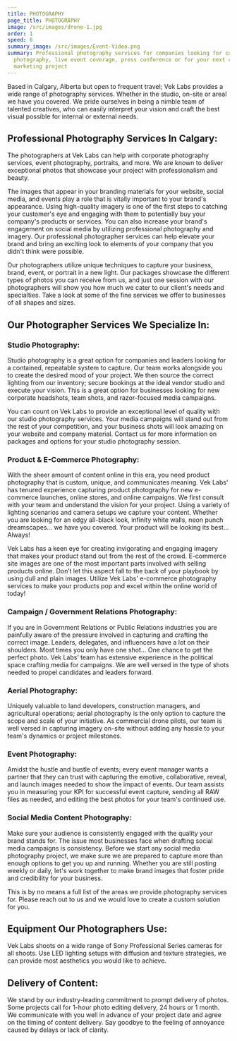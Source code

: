 ```yaml
---
title: PHOTOGRAPHY
page_title: PHOTOGRAPHY
image: /src/images/drone-1.jpg
order: 1
speed: 6
summary_image: /src/images/Event-Video.png
summary: Professional photography services for companies looking for corporate
  photography, live event coverage, press conference or for your next creative
  marketing project
---
```


Based in Calgary, Alberta but open to frequent travel; Vek Labs provides a wide range of photography services. Whether in the studio, on-site or areal we have you covered. We pride ourselves in being a nimble team of talented creatives, who can easily interpret your vision and craft the best visual possible for internal or external needs.

## Professional Photography Services In Calgary:

The photographers at Vek Labs can help with corporate photography services, event photography, portraits, and more. We are known to deliver exceptional photos that showcase your project with professionalism and beauty.

The images that appear in your branding materials for your website, social media, and events play a role that is vitally important to your brand's appearance. Using high-quality imagery is one of the first steps to catching your customer's eye and engaging with them to potentially buy your company's products or services. You can also increase your brand's engagement on social media by utilizing professional photography and imagery. Our professional photographer services can help elevate your brand and bring an exciting look to elements of your company that you didn't think were possible.

Our photographers utilize unique techniques to capture your business, brand, event, or portrait in a new light. Our packages showcase the different types of photos you can receive from us, and just one session with our photographers will show you how much we cater to our client's needs and specialties. Take a look at some of the fine services we offer to businesses of all shapes and sizes.

## Our Photographer Services We Specialize In:

### Studio Photography:

Studio photography is a great option for companies and leaders looking for a contained, repeatable system to capture. Our team works alongside you to create the desired mood of your project. We then source the correct lighting from our inventory; secure bookings at the ideal vendor studio and execute your vision. This is a great option for businesses looking for new corporate headshots, team shots, and razor-focused media campaigns.

You can count on Vek Labs to provide an exceptional level of quality with our studio photography services. Your media campaigns will stand out from the rest of your competition, and your business shots will look amazing on your website and company material. Contact us for more information on packages and options for your studio photography session.

### Product & E-Commerce Photography:

With the sheer amount of content online in this era, you need product photography that is custom, unique, and communicates meaning. Vek Labs’ has tenured experience capturing product photography for new e-commerce launches, online stores, and online campaigns. We first consult with your team and understand the vision for your project. Using a variety of lighting scenarios and camera setups we capture your content. Whether you are looking for an edgy all-black look, infinity white walls, neon punch dreamscapes… we have you covered. Your product will be looking its best... Always!

Vek Labs has a keen eye for creating invigorating and engaging imagery that makes your product stand out from the rest of the crowd. E-commerce site images are one of the most important parts involved with selling products online. Don’t let this aspect fall to the back of your playbook by using dull and plain images. Utilize Vek Labs' e-commerce photography services to make your products pop and excel within the online world of today!

### Campaign / Government Relations Photography:

If you are in Government Relations or Public Relations industries you are painfully aware of the pressure involved in capturing and crafting the correct image. Leaders, delegates, and influencers have a lot on their shoulders. Most times you only have one shot… One chance to get the perfect photo. Vek Labs’ team has extensive experience in the political space crafting media for campaigns. We are well versed in the type of shots needed to propel candidates and leaders forward.

### Aerial Photography:

Uniquely valuable to land developers, construction managers, and agricultural operations; aerial photography is the only option to capture the scope and scale of your initiative. As commercial drone pilots, our team is well versed in capturing imagery on-site without adding any hassle to your team's dynamics or project milestones.

### Event Photography:

Amidst the hustle and bustle of events; every event manager wants a partner that they can trust with capturing the emotive, collaborative, reveal, and launch images needed to show the impact of events. Our team assists you in measuring your KPI for successful event capture, sending all RAW files as needed, and editing the best photos for your team's continued use.

### Social Media Content Photography:

Make sure your audience is consistently engaged with the quality your brand stands for. The issue most businesses face when drafting social media campaigns is consistency. Before we start any social media photography project, we make sure we are prepared to capture more than enough options to get you up and running. Whether you are still posting weekly or daily, let's work together to make brand images that foster pride and credibility for your business.

This is by no means a full list of the areas we provide photography services for. Please reach out to us and we would love to create a custom solution for you.

## Equipment Our Photographers Use:

Vek Labs shoots on a wide range of Sony Professional Series cameras for all shoots. Use LED lighting setups with diffusion and texture strategies, we can provide most aesthetics you would like to achieve.

## Delivery of Content:

We stand by our industry-leading commitment to prompt delivery of photos. Some projects call for 1-hour photo editing delivery, 24 hours or 1 month. We communicate with you well in advance of your project date and agree on the timing of content delivery. Say goodbye to the feeling of annoyance caused by delays or lack of clarity.
